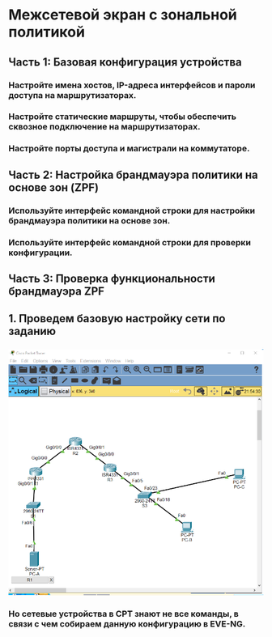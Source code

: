 # Межсетевой экран с зональной политикой 
## Часть 1: Базовая конфигурация устройства
### Настройте имена хостов, IP-адреса интерфейсов и пароли доступа на маршрутизаторах.
### Настройте статические маршруты, чтобы обеспечить сквозное подключение на маршрутизаторах.
### Настройте порты доступа и магистрали на коммутаторе.
## Часть 2: Настройка брандмауэра политики на основе зон (ZPF)
### Используйте интерфейс командной строки для настройки брандмауэра политики на основе зон.
### Используйте интерфейс командной строки для проверки конфигурации.
## Часть 3: Проверка функциональности брандмауэра ZPF

## 1. Проведем базовую настройку сети по заданию
### ![](https://github.com/igorvrn/otus5/blob/main/002.png)
### Но сетевые устройства в CPT знают не все команды, в связи с чем собираем данную конфигурацию в EVE-NG.
### 
